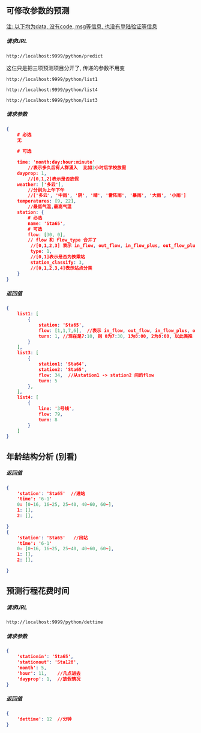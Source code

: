 ## 可修改参数的预测

<u>注: 以下均为data, 没有code, msg等信息, 也没有登陆验证等信息</u>

##### 请求URL 

`http://localhost:9999/python/predict`

这仨只是把三项预测项目分开了, 传递的参数不用变

`http://localhost:9999/python/list1`

`http://localhost:9999/python/list4`

`http://localhost:9999/python/list3`

##### 请求参数

```json
{
	# 必选
    无
    
    # 可选

    time: 'month:day:hour:minute'
    	//表示多久后有人群涌入  比如3小时后学校放假
    dayprop: 1, 
    	//[0,1,2]表示是否放假
    weather: ['多云'], 
    	//分别为上午下午
    	//['多云', '中雨', '阴', '晴', '雷阵雨', '暴雨', '大雨', '小雨']
    temperatures: [9, 22], 
    	//最低气温,最高气温
    station: {
        # 必选
 		name: 'Sta65',
        # 可选
  		flow: [30, 0],
		// flow 和 flow_type 合并了 
         //[0,1,2,3] 表示 in_flow, out_flow, in_flow_plus, out_flow_plus
         type: 1, 
         //[0,1]表示是否为换乘站
         station_classify: 3, 
         //[0,1,2,3,4]表示站点分类
    }
}
```

##### 返回值

```json
{
	list1: [  
        {
            station: 'Sta65',
            flow: [1,1,7,6],  //表示 in_flow, out_flow, in_flow_plus, out_flow_plus
            turn: 1, //现在是7:10, 则 0为7:30, 1为8:00, 2为8:00, 以此类推
        }
    ],
    list3: [  
        {
            station1: 'Sta64',   
            station2: 'Sta65',
            flow: 34,  //从station1 -> station2 间的flow
            turn: 5
        },
    ],
    list4: [
        {
            line: '3号线',
            flow: 79,
            turn: 8
        }
    ]
}
```



## 年龄结构分析 (别看)

##### 返回值

```json
{
	'station': 'Sta65'  //进站
	'time': '6-1'
    0: [0~16, 16~25, 25~40, 40~60, 60~],
	1: [],
	2: [],

}
{
	'station': 'Sta65'   //出站
	'time': '6-1'
    0: [0~16, 16~25, 25~40, 40~60, 60~],
	1: [],
	2: [],

}

```

## 预测行程花费时间

##### 请求URL

`http://localhost:9999/python/dettime`

##### 请求参数

```json
{
	'stationin': 'Sta65',
	'stationout': 'Sta128',
	'month': 5,
	'hour': 11,    //几点进去
	'dayprop': 1,  //放假情况
}
```

##### 返回值

```json
{
	'dettime': 12  //分钟
}
```

